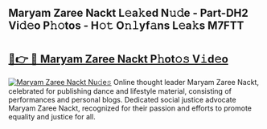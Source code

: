 ## Maryam Zaree Nackt L𝚎a𝚔ed N𝚞𝚍e - Part-DH2 Vi𝚍𝚎o P𝚑𝚘tos - H𝚘𝚝 O𝚗𝚕yf𝚊ns L𝚎a𝚔s M7FTT

# <h2><a href="http://kfdrflp.oniu.top/?m=Maryam+Zaree+Nackt">🔗👉 🔴 Maryam Zaree Nackt P𝚑ot𝚘𝚜 V𝚒d𝚎o</a></h2>

[![Maryam Zaree Nackt Nu𝚍e𝚜](https://i.imgur.com/0qMVB7G.gif)](http://kfdrflp.oniu.top/?m=Maryam+Zaree+Nackt)
Online thought leader Maryam Zaree Nackt, celebrated for publishing dance and lifestyle material, consisting of performances and personal blogs. Dedicated social justice advocate Maryam Zaree Nackt, recognized for their passion and efforts to promote equality and justice for all.  
